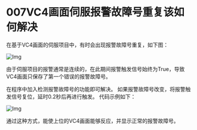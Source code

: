 # 007VC4画面伺服报警故障号重复该如何解决
在基于VC4画面的伺服项目中，有时会出现报警故障号重复，如下图：

![Img](./FILES/007VC4画面伺服报警故障号重复该如何解决.md/img-20220722105658.png)

由于伺服项目的报警通常是连续的，在此期间报警触发信号始终为True，导致VC4画面只保存了第一个错误的报警故障号。

在程序中加入检测报警故障号的功能即可解决。
如果报警故障号改变，将报警触发信号复位，延时0.2秒后再进行触发。
代码示例如下：

![Img](./FILES/007VC4画面伺服报警故障号重复该如何解决.md/img-20220722110229.png)


通过这种方式，能使上位的VC4画面能够反应，并显示正常的报警故障号。